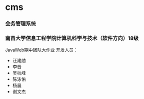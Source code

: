 # cms
### 会务管理系统
### 南昌大学信息工程学院计算机科学与技术（软件方向）18级
JavaWeb期中团队大作业
开发人员：
- 汪建勋
- 李晋
- 吴杭峰
- 陈泳佑
- 杨晨
- 谢文杰
